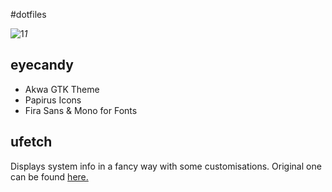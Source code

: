 #dotfiles

![1](https://raw.githubusercontent.com/berkiyo/dotfiles/master/screenshots/nice.png)*1*

## eyecandy

* Akwa GTK Theme
* Papirus Icons
* Fira Sans & Mono for Fonts

## ufetch

Displays system info in a fancy way with some customisations. Original one can be found [here.](https://gitlab.com/jschx/ufetch/)
